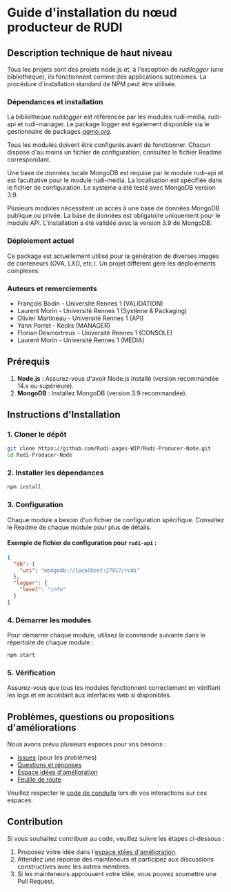 # Guide d'installation du nœud producteur de RUDI

## Description technique de haut niveau

Tous les projets sont des projets node.js et, à l'exception de *rudilogger* (une bibliothèque), ils fonctionnent comme des applications autonomes. La procédure d'installation standard de NPM peut être utilisée.

### Dépendances et installation

La bibliothèque *rudilogger* est référencée par les modules rudi-media, rudi-api et rudi-manager. Le package logger est également disponible via le gestionnaire de packages [*aqmo.org*](https://repository.aqmo.org/npm/).

Tous les modules doivent être configurés avant de fonctionner. Chacun dispose d'au moins un fichier de configuration, consultez le fichier Readme correspondant.

Une base de données locale MongoDB est requise par le module rudi-api et est facultative pour le module rudi-media. La localisation est spécifiée dans le fichier de configuration. Le système a été testé avec MongoDB version 3.9.

Plusieurs modules nécessitent un accès à une base de données MongoDB publique ou privée. La base de données est obligatoire uniquement pour le module API. L'installation a été validée avec la version 3.9 de MongoDB.

### Déploiement actuel

Ce package est actuellement utilisé pour la génération de diverses images de conteneurs (OVA, LXD, etc.). Un projet différent gère les déploiements complexes.

### Auteurs et remerciements

- François Bodin - Université Rennes 1 (VALIDATION)
- Laurent Morin - Université Rennes 1 (Système & Packaging)
- Olivier Martineau - Université Rennes 1 (API)
- Yann Porret - Keolis (MANAGER)
- Florian Desmortreux - Université Rennes 1 (CONSOLE)
- Laurent Morin - Université Rennes 1 (MEDIA)

## Prérequis

1. **Node.js** : Assurez-vous d'avoir Node.js installé (version recommandée 14.x ou supérieure).
2. **MongoDB** : Installez MongoDB (version 3.9 recommandée).

## Instructions d'Installation

### 1. Cloner le dépôt

```bash
git clone https://github.com/Rudi-pages-WIP/Rudi-Producer-Node.git
cd Rudi-Producer-Node
```

### 2. Installer les dépendances

```bash
npm install
```

### 3. Configuration

Chaque module a besoin d'un fichier de configuration spécifique. Consultez le Readme de chaque module pour plus de détails.

#### Exemple de fichier de configuration pour `rudi-api` :

```json
{
  "db": {
    "uri": "mongodb://localhost:27017/rudi"
  },
  "logger": {
    "level": "info"
  }
}
```

### 4. Démarrer les modules

Pour démarrer chaque module, utilisez la commande suivante dans le répertoire de chaque module :

```bash
npm start
```

### 5. Vérification

Assurez-vous que tous les modules fonctionnent correctement en vérifiant les logs et en accédant aux interfaces web si disponibles.

## Problèmes, questions ou propositions d'améliorations

Nous avons prévu plusieurs espaces pour vos besoins :
- [Issues](https://github.com/Rudi-pages-WIP/Rudi-Portal/issues) (pour les problèmes)
- [Questions et réponses](https://github.com/orgs/Rudi-pages-WIP/discussions/categories/questions-et-r%C3%A9ponses)
- [Espace idées d'amélioration](https://github.com/orgs/Rudi-pages-WIP/discussions/categories/id%C3%A9es)
- [Feuille de route](https://github.com/orgs/Rudi-pages-WIP/projects/1)

Veuillez respecter le [code de conduite](https://github.com/Rudi-pages-WIP/Rudi-Portal?tab=coc-ov-file) lors de vos interactions sur ces espaces.

## Contribution

Si vous souhaitez contribuer au code, veuillez suivre les étapes ci-dessous :
1. Proposez votre idée dans l'[espace idées d'amélioration](https://github.com/orgs/Rudi-pages-WIP/discussions/categories/id%C3%A9es).
2. Attendez une réponse des mainteneurs et participez aux discussions constructives avec les autres membres.
3. Si les mainteneurs approuvent votre idée, vous pouvez soumettre une Pull Request.

